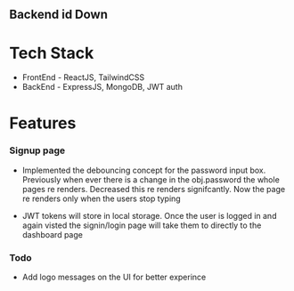 ## Backend id Down

# Tech Stack

- FrontEnd - ReactJS, TailwindCSS
- BackEnd - ExpressJS, MongoDB, JWT auth

# Features

### Signup page

- Implemented the debouncing concept for the password input box. Previously
  when ever there is a change in the obj.password the whole pages re renders.
  Decreased this re renders signifcantly. Now the page re renders only when the users stop typing

- JWT tokens will store in local storage. Once the user is logged in and again visted the signin/login page
  will take them to directly to the dashboard page

### Todo

- Add logo messages on the UI for better experince
